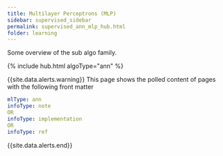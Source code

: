 ```yaml
---
title: Multilayer Perceptrons (MLP)
sidebar: supervised_sidebar
permalink: supervised_ann_mlp_hub.html
folder: learning
---
```


Some overview of the sub algo family.  

{% include hub.html algoType="ann" %} 

{{site.data.alerts.warning}}
This page shows the polled content of pages with the following front matter

```yaml
mlType: ann
infoType: note
OR
infoType: implementation
OR
infoType: ref
```
{{site.data.alerts.end}}
